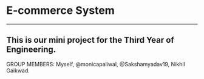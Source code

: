# E-commerce System 
---
This is our mini project for the Third Year of Engineering.
---
GROUP MEMBERS: Myself, @monicapaliwal, @Sakshamyadav19, Nikhil Gaikwad.